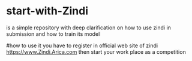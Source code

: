 # start-with-Zindi
is a simple repository with deep clarification on how to use zindi in submission  and how to train its model 

 #how to use it
 you have to register in official web site of zindi  https://www.Zindi.Arica.com then start your work place as a competition
